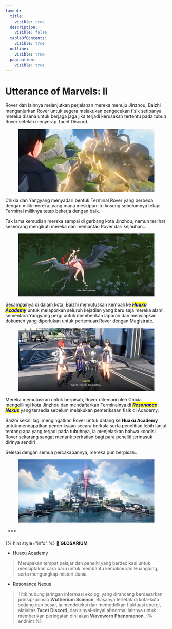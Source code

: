 ```yaml
---
layout:
  title:
    visible: true
  description:
    visible: false
  tableOfContents:
    visible: true
  outline:
    visible: true
  pagination:
    visible: true
---
```


# Utterance of Marvels: II

Rover dan lainnya melanjutkan perjalanan mereka menuju Jinzhou, Baizhi menganjurkan Rover untuk segera melakukan pengecekan fisik setibanya mereka disana untuk berjaga jaga jika terjadi kerusakan tertentu pada tubuh Rover setelah menyerap Tacet Discord.

<figure><img src="../../../../.gitbook/assets/Prologue_Part 2_Picture1.jpg" alt=""><figcaption></figcaption></figure>

Chixia dan Yangyang menyadari bentuk Terminal Rover yang berbeda dengan milik mereka, yang mana meskipun itu kosong sebelumnya tetapi Terminal miliknya tetap bekerja dengan baik.

Tak lama kemudian mereka sampai di gerbang kota Jinzhou, namun terlihat seseorang mengikuti mereka dan memantau Rover dari kejauhan...

<figure><img src="../../../../.gitbook/assets/Prologue_Part 2_Picture2.jpg" alt=""><figcaption></figcaption></figure>

Sesampainya di dalam kota, Baizhi memutuskan kembali ke _<mark style="color:blue;">**Huaxu Academy**</mark>_ untuk melaporkan seluruh kejadian yang baru saja mereka alami, sementara Yangyang pergi untuk memberikan laporan dan menyiapkan dokumen yang diperlukan untuk pertemuan Rover dengan Magistrate.

<figure><img src="../../../../.gitbook/assets/Prologue_Part 2_Picture3.jpg" alt=""><figcaption></figcaption></figure>

Mereka memutuskan untuk berpisah, Rover ditemani oleh Chixia mengelilingi kota Jinzhou dan mendaftarkan Terminalnya di _<mark style="color:blue;">**Resonance Nexus**</mark>_ yang tersedia sebelum melakukan pemeriksaan fisik di Academy.

Baizhi sekali lagi mengingatkan Rover untuk datang ke **Huaxu Academy** untuk mendapatkan pemeriksaan secara berkala serta penelitian lebih lanjut tentang apa yang terjadi pada tubuhnya, ia menjelaskan bahwa kondisi Rover sekarang sangat menarik perhatian bagi para peneliti termasuk dirinya sendiri

Selesai dengan semua percakapannya, mereka pun berpisah...

<div data-full-width="true"><figure><img src="../../../../.gitbook/assets/Prologue_Part 2_Picture4.jpg" alt=""><figcaption></figcaption></figure></div>

| \*\*\* |
| :----: |

{% hint style="info" %}
:notebook: **GLOSARIUM**

* Huaxu Academy

> Merupakan tempat pelajar dan peneliti yang berdedikasi untuk menciptakan cara baru untuk membantu kemakmuran Huanglong, serta mengungkap misteri dunia.

* Resonance Nexus

> Titik hubung jaringan informasi ekologi yang dirancang berdasarkan prinsip-prinsip **Wutherium Science**. Biasanya terletak di kota-kota sedang dan besar, ia mendeteksi dan memodelkan fluktuasi energi, aktivitas **Tacet Discord**, dan sinyal-sinyal abnormal lainnya untuk memberikan peringatan dini akan **Waveworn Phenomenon**.
{% endhint %}
